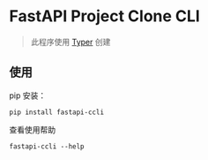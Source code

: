 # FastAPI Project Clone CLI

> 此程序使用 [Typer](https://typer.tiangolo.com/) 创建

## 使用

pip 安装：

```shell
pip install fastapi-ccli
```

查看使用帮助

```shell
fastapi-ccli --help
```
